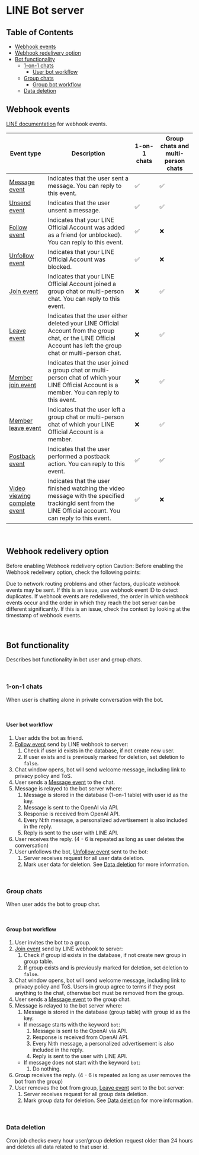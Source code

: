 # LINE Bot server

## Table of Contents
  * [Webhook events](#webhook-events)
  * [Webhook redelivery option](#webhook-redelivery-option)
  * [Bot functionality](#bot-functionality)
    * [1-on-1 chats](#1-on-1-chats)
      * [User bot workflow](#user-bot-workflow)
    * [Group chats](#group-chats)
      * [Group bot workflow](#group-bot-workflow)
    * [Data deletion](#data-deletion)


## Webhook events

[LINE documentation](https://developers.line.biz/en/docs/messaging-api/receiving-messages/#webhook-event-types) for webhook events.

| Event type | Description | 1-on-1 chats | Group chats and multi-person chats |
|------------|-------------|--------------|------------------------------------|
| [Message event](https://developers.line.biz/en/reference/messaging-api/#message-event) | Indicates that the user sent a message. You can reply to this event.                                                |      ✅      |                 ✅                |
| [Unsend event](https://developers.line.biz/en/reference/messaging-api/#unsend-event) | Indicates that the user unsent a message.                                                                            |      ✅      |                 ✅                |
| [Follow event](https://developers.line.biz/en/reference/messaging-api/#follow-event) | Indicates that your LINE Official Account was added as a friend (or unblocked). You can reply to this event.         |      ✅      |                 ❌                |
| [Unfollow event](https://developers.line.biz/en/reference/messaging-api/#unfollow-event) | Indicates that your LINE Official Account was blocked.                                                               |      ✅      |                 ❌                |
| [Join event](https://developers.line.biz/en/reference/messaging-api/#join-event) | Indicates that your LINE Official Account joined a group chat or multi-person chat. You can reply to this event.   |      ❌      |                 ✅                |
| [Leave event](https://developers.line.biz/en/reference/messaging-api/#leave-event) | Indicates that the user either deleted your LINE Official Account from the group chat, or the LINE Official Account has left the group chat or multi-person chat. |      ❌      |                 ✅                |
| [Member join event](https://developers.line.biz/en/reference/messaging-api/#member-joined-event) | Indicates that the user joined a group chat or multi-person chat of which your LINE Official Account is a member. You can reply to this event. |      ❌      |                 ✅                |
| [Member leave event](https://developers.line.biz/en/reference/messaging-api/#member-left-event) | Indicates that the user left a group chat or multi-person chat of which your LINE Official Account is a member.      |      ❌      |                 ✅                |
| [Postback event](https://developers.line.biz/en/reference/messaging-api/#postback-event) | Indicates that the user performed a postback action. You can reply to this event.                                   |      ✅      |                 ✅                |
| [Video viewing complete event](https://developers.line.biz/en/reference/messaging-api/#video-viewing-complete) | Indicates that the user finished watching the video message with the specified trackingId sent from the LINE Official account. You can reply to this event. |      ✅      |                 ❌                |

<br>

## Webhook redelivery option

Before enabling Webhook redelivery option
Caution: Before enabling the Webhook redelivery option, check the following points:

Due to network routing problems and other factors, duplicate webhook events may be sent. If this is an issue, use webhook event ID to detect duplicates.
If webhook events are redelivered, the order in which webhook events occur and the order in which they reach the bot server can be different significantly. If this is an issue, check the context by looking at the timestamp of webhook events.

<br>

## Bot functionality

Describes bot functionality in bot user and group chats.

<br>

### 1-on-1 chats

When user is chatting alone in private conversation with the bot.

<br>

#### User bot workflow

1. User adds the bot as friend.
3. [Follow event](#events) send by LINE webhook to server:
    1. Check if user id exists in the database, if not create new user.
    2. If user exists and is previously marked for deletion, set deletion to `false`.
3. Chat window opens, bot will send welcome message, including link to privacy policy and ToS.
4. User sends a [Message event](#events) to the chat.
5. Message is relayed to the bot server where:
    1. Message is stored in the database (1-on-1 table) with user id as the key.
    2. Message is sent to the OpenAI via API.
    3. Response is received from OpenAI API.
    4. Every N:th message, a personalized advertisement is also included in the reply.
    5. Reply is sent to the user with LINE API.
6. User receives the reply. (4 - 6 is repeated as long as user deletes the conversation)
7. User unfollows the bot, [Unfollow event](#events) sent to the bot:
    1. Server receives request for all user data deletion.
    2. Mark user data for deletion. See [Data deletion](#data-deletion) for more information.

<br>

### Group chats

When user adds the bot to group chat.

<br>

#### Group bot workflow

1. User invites the bot to a group.
2. [Join event](#events) send by LINE webhook to server:
    1. Check if group id exists in the database, if not create new group in group table.
    2. If group exists and is previously marked for deletion, set deletion to `false`.
3. Chat window opens, bot will send welcome message, including link to privacy policy and ToS. Users in group agree to terms if they post anything to the chat, otherwise bot must be removed from the group.
4. User sends a [Message event](#events) to the group chat.
5. Message is relayed to the bot server where:
    1. Message is stored in the database (group table) with group id as the key.
    * If message starts with the keyword `bot`:
        1. Message is sent to the OpenAI via API.
        2. Response is received from OpenAI API.
        3. Every N:th message, a personalized advertisement is also included in the reply.
        4. Reply is sent to the user with LINE API.
    * If message does not start with the keyword `bot`:
        1. Do nothing.
6. Group receives the reply. (4 - 6 is repeated as long as user removes the bot from the group)
7. User removes the bot from group, [Leave event](#events) sent to the bot server:
    1. Server receives request for all group data deletion.
    2. Mark group data for deletion. See [Data deletion](#data-deletion) for more information.

<br>

### Data deletion

Cron job checks every hour user/group deletion request older than 24 hours and deletes all data related to that user id.

<br>

